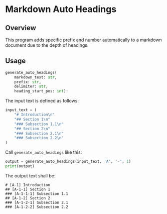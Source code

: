 # Markdown Auto Headings

## Overview
This program adds specific prefix and number automatically to a markdown document due to the depth of headings.

## Usage
```python
generate_auto_headings(
    markdown_text: str,
    prefix: str,
    delimiter: str,
    heading_start_pos: int):
```

The input text is defined as follows:

```python
input_text = (
    "# Introduction\n"
    "## Section 1\n"
    "### Subsection 1.1\n"
    "## Section 2\n"
    "### Subsection 2.1\n"
    "### Subsection 2.2\n"
)
```

Call ```generate_auto_headings``` like this:
```python
output = generate_auto_headings(input_text, 'A', '-', 1)
print(output)
```

The output text shall be:
```shell
# [A-1] Introduction
## [A-1-1] Section 1
### [A-1-1-1] Subsection 1.1
## [A-1-2] Section 2
### [A-1-2-1] Subsection 2.1
### [A-1-2-2] Subsection 2.2
```
